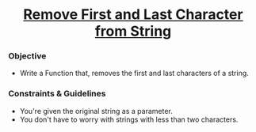 
<h1 align="center">
  <a href="https://www.codewars.com/kata/56bc28ad5bdaeb48760009b0/python">Remove First and Last Character from String</a>
</h1>

### Objective

- Write a Function that, removes the first and last characters of a string.

### Constraints & Guidelines

- You're given the original string as a parameter.
- You don't have to worry with strings with less than two characters.